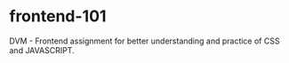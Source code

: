 # frontend-101

DVM - Frontend assignment for better understanding and practice of CSS and JAVASCRIPT.
